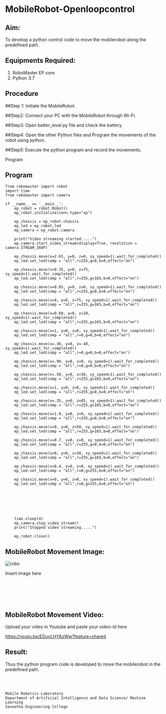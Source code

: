 # MobileRobot-Openloopcontrol
## Aim:

To develop a python control code to move the mobilerobot along the predefined path.

## Equipments Required:
1. RoboMaster EP core
2. Python 3.7

## Procedure

##Step 1:
Initiate the MobileRobot.

##Step2:
Connect your PC with the MobileRobot through Wi-Fi.

##Step3:
Open batter_level.py file and check the battery.

##Step4:
Open the other Python files and Program the movements of the robot using python.

##Step5:
Execute the python program and record the movements.

Program
## Program
```
from robomaster import robot
import time
from robomaster import camera

if __name__ == '__main__':
    ep_robot = robot.Robot()
    ep_robot.initialize(conn_type="ap")

    ep_chassis = ep_robot.chassis
    ep_led = ep_robot.led
    ep_camera = ep_robot.camera

    print("Video streaming started.....")
    ep_camera.start_video_stream(display=True, resolution = camera.STREAM_360P)

    ep_chassis.move(x=2.65, y=0, z=0, xy_speed=1).wait_for_completed()
    ep_led.set_led(comp = "all",r=255,g=0,b=0,effect="on")

    ep_chassis.move(x=0.35, y=0, z=75, xy_speed=1).wait_for_completed()
    ep_led.set_led(comp = "all",r=255,g=165,b=0,effect="on")

    ep_chassis.move(x=0.85, y=0, z=0, xy_speed=1).wait_for_completed()
    ep_led.set_led(comp = "all",r=255,g=0,b=0,effect="on")

    ep_chassis.move(x=0, y=0, z=75, xy_speed=1).wait_for_completed()
    ep_led.set_led(comp = "all",r=255,g=165,b=0,effect="on")

    ep_chassis.move(x=0.60, y=0, z=20, xy_speed=1).wait_for_completed()
    ep_led.set_led(comp = "all",r=255,g=165,b=0,effect="on")

    ep_chassis.move(x=1, y=0, z=0, xy_speed=1).wait_for_completed()
    ep_led.set_led(comp = "all",r=0,g=0,b=0,effect="on")

    ep_chassis.move(x=.30, y=0, z=-40, xy_speed=1).wait_for_completed()
    ep_led.set_led(comp = "all",r=0,g=0,b=0,effect="on")

    ep_chassis.move(x=.90, y=0, z=0, xy_speed=1).wait_for_completed()
    ep_led.set_led(comp = "all",r=0,g=0,b=0,effect="on")

    ep_chassis.move(x=.50, y=0, z=50, xy_speed=1).wait_for_completed()
    ep_led.set_led(comp = "all",r=255,g=165,b=0,effect="on")

    ep_chassis.move(x=1, y=0, z=0, xy_speed=1).wait_for_completed()
    ep_led.set_led(comp = "all",r=255,g=0,b=0,effect="on")

    ep_chassis.move(x=.35, y=0, z=85, xy_speed=1).wait_for_completed()
    ep_led.set_led(comp = "all",r=255,g=165,b=0,effect="on")

    ep_chassis.move(x=1.8, y=0, z=0, xy_speed=1).wait_for_completed()
    ep_led.set_led(comp = "all",r=255,g=0,b=0,effect="on")

    ep_chassis.move(x=0, y=0, z=50, xy_speed=1).wait_for_completed()
    ep_led.set_led(comp = "all",r=255,g=165,b=0,effect="on")

    ep_chassis.move(x=0.7, y=0, z=0, xy_speed=1).wait_for_completed()
    ep_led.set_led(comp = "all",r=255,g=0,b=0,effect="on")

    ep_chassis.move(x=0, y=0, z=30, xy_speed=1).wait_for_completed()
    ep_led.set_led(comp = "all",r=255,g=165,b=0,effect="on")

    ep_chassis.move(x=0.4, y=0, z=0, xy_speed=1).wait_for_completed()
    ep_led.set_led(comp = "all",r=0,g=255,b=0,effect="on")

    ep_chassis.move(x=0, y=0, z=0, xy_speed=1).wait_for_completed()
    ep_led.set_led(comp = "all",r=0,g=255,b=0,effect="on")





   

    time.sleep(4)
    ep_camera.stop_video_stream()
    print("Stopped video streaming.....")

    ep_robot.close()

```

## MobileRobot Movement Image:

![robo](./img/robomaster.png)

Insert image here


<br/>
<br/>
<br/>
<br/>

## MobileRobot Movement Video:

Upload your video in Youtube and paste your video-id here

https://youtu.be/EDuyLHYAzWw?feature=shared

## Result:
Thus the python program code is developed to move the mobilerobot in the predefined path.


<br/>
<br/>

```
Mobile Robotics Laboratory
Department of Artificial Intelligence and Data Science/ Machine Learning
Saveetha Engineering College
```
